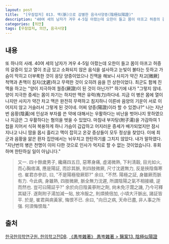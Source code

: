 ```yaml
---
layout: post
title:  "[우잠잡저] 013. 맥(脈)으로 감별한 음극사양증(陰極似陽證)"
description: "40여 세의 남자가 겨우 4-5일 아팠는데 오한이 들고 몸이 아프고 허증의 갈증이 있고 열이 조금 있고 소화되지 않은 음식을 설사하고 눈빛이 불타는 듯하고 가슴이 막히고 더부룩한 것이 응당 양증이었으나 진맥을 해보니 사지가 약간 차고[微厥] 척맥과 촌맥이 침지(沈遲)하고 무력한 것이 오히려 음을 낀 상한이었다. ..."
categories: [의안]
tags: [우잠잡저, 의안, 음극사양]
---
```


## 내용

또 하나의 사례. 40여 세의 남자가 겨우 4-5일 아팠는데 오한이 들고 몸이 아프고 허증의 갈증이 있고 열이 조금 있고 소화되지 않은 음식을 설사하고 눈빛이 불타는 듯하고 가슴이 막히고 더부룩한 것이 응당 양증이었으나 진맥을 해보니 사지가 약간 차고[微厥] 척맥과 촌맥이 침지(沈遲)하고 무력한 것이 오히려 음을 낀 상한이었다. 최군도 함께 진맥을 하고는 "양이 지극하여 궐증(厥證)이 된 것이 아닌가?" 하기에 내가 "그렇지 않네. 양이 지극한 증세는 몸이 차기는 하지만 맥은 유력(有力)하다네. 지금 이 병은 몸에 열이 나지만 사지가 약간 차고 맥은 완전히 무력하고 침지하니 이른바 음양의 기운이 서로 이어지지 않고 거슬러서 그렇게 된 것이네. 어찌 양증(陽證)이라 할 수 있겠나?" 나는 지난번 음황(陰黃)에 인삼과 부자를 쓴 약에 대해서는 우활하다는 비난을 벗어나지 못하였으나 지금은 그 우활하다는 혐의을 벗을 수 있었다. 마침내 부자탕(附子湯)을 가감하여 1첩을 지어서 식혀 복용하게 하니 가슴이 갑갑하고 어지러운 증세가 배가되었지만 잠시 지나고 나니 땀을 몹시 흘리고 맥이 잡히고 온갖 증상들이 모두 정상을 찾았다. 이에 최군과 음황을 앓은 환자 집안에서는 뉘우치고 한탄하기를 그치지 않았다. 내가 말하였다. "지난번의 병은 천명이 이미 다한 것으로 인사가 억지로 할 수 없는 것이었습니다. 후회하며 한탄하실 일이 아닙니다."

> 又一. 四十餘歲男子, 纔痛四五日, 惡寒身痛, 虛渴微熱, 下利淸穀, 目光如火, 而心胸痞滿, 應是陽証, 而診其脈, 則四肢微厥, 尺寸沈遲無力, 反是挾陰傷寒也. 崔君亦參診, 曰, "不是陽極發厥耶?" 余曰, "不然. 陽極之証, 身雖厥而脈有力. 今此病, 身雖熱, 四肢微厥, 脈全無力沈遲, 所謂陰陽之氣不相接續, 逆而然也. 豈可曰陽証乎?" 余於向日陰黃蔘附之劑, 尙未免汙濶之譏, 乃今可釋其疑汙. 遂劑附子湯加減一貼, 放冷服之, 則煩撓倍加, 小頃大汗脈出, 諸証皆平. 於是, 崔君與病黃家, 悔恨不已. 余曰, "向日之病, 天命已盡, 非人事之所强. 何須悔恨哉."

## 출처

[한국한의학연구원. 한의학고전DB](https://mediclassics.kr/). [《愚岑雜著》 愚岑雜著 > 醫案13. 陰極似陽證](https://mediclassics.kr/books/48/volume/1#content_134)

